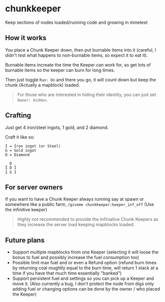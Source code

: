 # chunkkeeper
Keep sections of nodes loaded/running code and growing in minetest

## How it works

You place a Chunk Keeper down, then put burnable items into it (careful, I didn't test what happens to non-burnable items, so expect it to eat it).

Burnable items increate the time the Keeper can work for, so get lots of burnable items so the keeper can burn for long times.

Then just toggle `Run: On` and there you go, it will count down but keep the chunk (Actually a mapblock) loaded.

> For those who are interested in hiding their identity, you can just set `Owner: Hidden`.

## Crafting

Just get 4 iron/steel ingots, 1 gold, and 2 diamond.

Craft it like so:

```
I = Iron ingot (or Steel)
G = Gold ingot
D = Diamond

_ D _
I D I
I G I
```

## For server owners

If you want to have a Chunk Keeper always running say at spawn or somewhere like a public farm, `/giveme chunkkeeper:keeper_inf_off` (Use the infinitive keeper)

> Highly not recommended to provide the infiniative Chunk Keepers as they increase the server load keeping mapblocks loaded.

## Future plans

* Support multiple mapblocks from one Keeper (selecting it will loose the bonus to fuel and possibly increase the fuel consumption too)
* Possible limit max fuel and or even a Refund option (refund burn times by returning coal roughtly equal to the burn time, will return 1 stack at a time if you have that much time essentially "banked")
* Support persistent fuel and settings so you can pick up a Keeper and move it. (Also currently a bug, I don't protect the node from digs only adding fuel or changing options can be done by the owner / who placed the Keeper)

